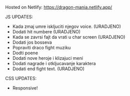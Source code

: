 Hosted on Netlify: https://dragon-mania.netlify.app/

JS UPDATES:

- Kada zmaj umre iskljuciti njegov voice. (URADJENO)
- Dodati hit numbere (URADJENO)
- Kada se zavrsi fajt da vrati u char screen (URADJENO)
- Dodati jos bosseva
- Popraviti draco fight muziku
- Dodti poene
- Dodati nove heroje i klizajuci meni
- Dodati nagrade i otkljucavanje karaktera
- Dodati end fight text. (URADJENO)

CSS UPDATES:

- Responsive!
